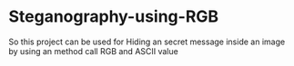 # Steganography-using-RGB
So this project can be used for Hiding an secret message inside an image by using an method call RGB and ASCII value
